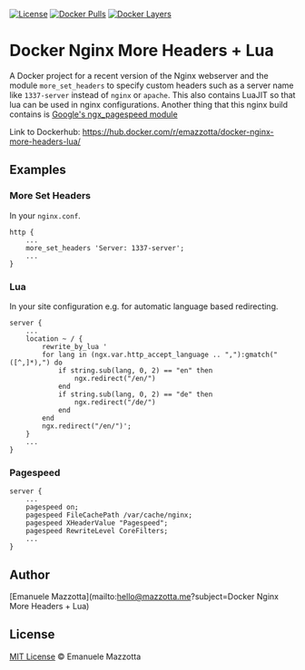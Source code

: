 [![License](http://img.shields.io/:license-mit-brightgreen.svg?style=flat-square)](http://doge.mit-license.org)
[![Docker Pulls](https://img.shields.io/docker/pulls/emazzotta/docker-nginx-more-headers-lua.svg?style=flat-square)](https://hub.docker.com/r/emazzotta/docker-nginx-more-headers-lua/)
[![Docker Layers](https://images.microbadger.com/badges/image/emazzotta/docker-nginx-more-headers-lua.svg?style=flat-square)](https://microbadger.com/images/emazzotta/docker-nginx-more-headers-lua "Microbadger Docker Layers")

# Docker Nginx More Headers + Lua

A Docker project for a recent version of the Nginx webserver and the module `more_set_headers` to specify custom headers such as a server name like `1337-server` instead of `nginx` or `apache`.
This also contains LuaJIT so that lua can be used in nginx configurations.
Another thing that this nginx build contains is [Google's ngx_pagespeed module](https://github.com/pagespeed/ngx_pagespeed)

Link to Dockerhub: https://hub.docker.com/r/emazzotta/docker-nginx-more-headers-lua/

## Examples

### More Set Headers

In your `nginx.conf`.

```
http {
    ...
    more_set_headers 'Server: 1337-server';
    ...
}
```

### Lua

In your site configuration e.g. for automatic language based redirecting.

```
server {   
    ...
    location ~ / {
        rewrite_by_lua '
        for lang in (ngx.var.http_accept_language .. ","):gmatch("([^,]*),") do
            if string.sub(lang, 0, 2) == "en" then
                ngx.redirect("/en/")
            end
            if string.sub(lang, 0, 2) == "de" then
                ngx.redirect("/de/")
            end
        end
        ngx.redirect("/en/")';
    }
    ...
}
```

### Pagespeed

```
server {
    ...
    pagespeed on;
    pagespeed FileCachePath /var/cache/nginx;
    pagespeed XHeaderValue "Pagespeed";
    pagespeed RewriteLevel CoreFilters;
    ...
}
```

## Author

[Emanuele Mazzotta](mailto:hello@mazzotta.me?subject=Docker Nginx More Headers + Lua)

## License

[MIT License](LICENSE.md) © Emanuele Mazzotta

